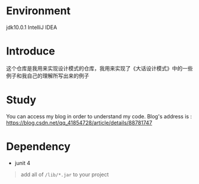 # Environment
jdk10.0.1
IntelliJ IDEA

# Introduce
这个仓库是我用来实现设计模式的仓库，我用来实现了《大话设计模式》中的一些例子和我自己的理解所写出来的例子

# Study
You can access my blog in order to understand my code. Blog's address is : https://blog.csdn.net/qq_41854728/article/details/88781747

# Dependency
- junit 4
> add all of `/lib/*.jar` to your project
